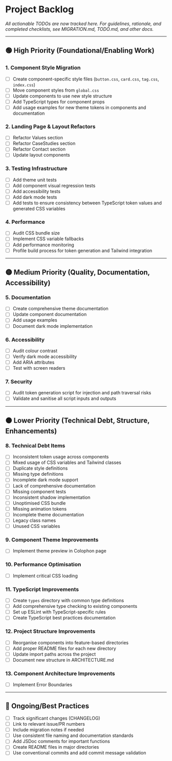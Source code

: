 # Project Backlog

_All actionable TODOs are now tracked here. For guidelines, rationale, and completed checklists, see MIGRATION.md, TODO.md, and other docs._

---

## 🟢 High Priority (Foundational/Enabling Work)

### 1. Component Style Migration

- [ ] Create component-specific style files (`button.css`, `card.css`, `tag.css`, `index.css`)
- [ ] Move component styles from `global.css`
- [ ] Update components to use new style structure
- [ ] Add TypeScript types for component props
- [ ] Add usage examples for new theme tokens in components and documentation

### 2. Landing Page & Layout Refactors

- [ ] Refactor Values section
- [ ] Refactor CaseStudies section
- [ ] Refactor Contact section
- [ ] Update layout components

### 3. Testing Infrastructure

- [ ] Add theme unit tests
- [ ] Add component visual regression tests
- [ ] Add accessibility tests
- [ ] Add dark mode tests
- [ ] Add tests to ensure consistency between TypeScript token values and generated CSS variables

### 4. Performance

- [ ] Audit CSS bundle size
- [ ] Implement CSS variable fallbacks
- [ ] Add performance monitoring
- [ ] Profile build process for token generation and Tailwind integration

---

## 🟡 Medium Priority (Quality, Documentation, Accessibility)

### 5. Documentation

- [ ] Create comprehensive theme documentation
- [ ] Update component documentation
- [ ] Add usage examples
- [ ] Document dark mode implementation

### 6. Accessibility

- [ ] Audit colour contrast
- [ ] Verify dark mode accessibility
- [ ] Add ARIA attributes
- [ ] Test with screen readers

### 7. Security

- [ ] Audit token generation script for injection and path traversal risks
- [ ] Validate and sanitise all script inputs and outputs

---

## 🟠 Lower Priority (Technical Debt, Structure, Enhancements)

### 8. Technical Debt Items

- [ ] Inconsistent token usage across components
- [ ] Mixed usage of CSS variables and Tailwind classes
- [ ] Duplicate style definitions
- [ ] Missing type definitions
- [ ] Incomplete dark mode support
- [ ] Lack of comprehensive documentation
- [ ] Missing component tests
- [ ] Inconsistent shadow implementation
- [ ] Unoptimised CSS bundle
- [ ] Missing animation tokens
- [ ] Incomplete theme documentation
- [ ] Legacy class names
- [ ] Unused CSS variables

### 9. Component Theme Improvements

- [ ] Implement theme preview in Colophon page

### 10. Performance Optimisation

- [ ] Implement critical CSS loading

### 11. TypeScript Improvements

- [ ] Create `types` directory with common type definitions
- [ ] Add comprehensive type checking to existing components
- [ ] Set up ESLint with TypeScript-specific rules
- [ ] Create TypeScript best practices documentation

### 12. Project Structure Improvements

- [ ] Reorganise components into feature-based directories
- [ ] Add proper README files for each new directory
- [ ] Update import paths across the project
- [ ] Document new structure in ARCHITECTURE.md

### 13. Component Architecture Improvements

- [ ] Implement Error Boundaries

---

## 🔵 Ongoing/Best Practices

- [ ] Track significant changes (CHANGELOG)
- [ ] Link to relevant issue/PR numbers
- [ ] Include migration notes if needed
- [ ] Use consistent file naming and documentation standards
- [ ] Add JSDoc comments for important functions
- [ ] Create README files in major directories
- [ ] Use conventional commits and add commit message validation
